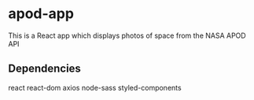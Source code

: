 # apod-app
This is a React app which displays photos of space from the NASA APOD API

## Dependencies
react
react-dom
axios
node-sass
styled-components
